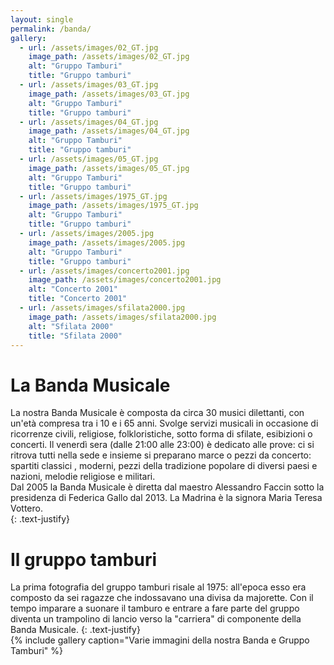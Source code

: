 ```yaml
---
layout: single
permalink: /banda/
gallery:
  - url: /assets/images/02_GT.jpg
    image_path: /assets/images/02_GT.jpg
    alt: "Gruppo Tamburi"
    title: "Gruppo tamburi"
  - url: /assets/images/03_GT.jpg
    image_path: /assets/images/03_GT.jpg
    alt: "Gruppo Tamburi"
    title: "Gruppo tamburi"
  - url: /assets/images/04_GT.jpg
    image_path: /assets/images/04_GT.jpg
    alt: "Gruppo Tamburi"
    title: "Gruppo tamburi"
  - url: /assets/images/05_GT.jpg
    image_path: /assets/images/05_GT.jpg
    alt: "Gruppo Tamburi"
    title: "Gruppo tamburi"
  - url: /assets/images/1975_GT.jpg
    image_path: /assets/images/1975_GT.jpg
    alt: "Gruppo Tamburi"
    title: "Gruppo tamburi"
  - url: /assets/images/2005.jpg
    image_path: /assets/images/2005.jpg
    alt: "Gruppo Tamburi"
    title: "Gruppo tamburi"
  - url: /assets/images/concerto2001.jpg
    image_path: /assets/images/concerto2001.jpg
    alt: "Concerto 2001"
    title: "Concerto 2001"
  - url: /assets/images/sfilata2000.jpg
    image_path: /assets/images/sfilata2000.jpg
    alt: "Sfilata 2000"
    title: "Sfilata 2000"
---
```

# La Banda Musicale

La nostra Banda Musicale è composta da circa 30 musici dilettanti, con un'età compresa tra i 10 e i 65 anni. Svolge servizi musicali in occasione di ricorrenze civili, religiose, folkloristiche, sotto forma di sfilate, esibizioni o concerti. Il venerdì sera (dalle 21:00 alle 23:00) è dedicato alle prove: ci si ritrova tutti nella sede e insieme  si preparano marce o pezzi da concerto: spartiti classici , moderni, pezzi della tradizione popolare di diversi paesi e nazioni, melodie religiose e militari.  
Dal 2005 la Banda Musicale è diretta dal maestro Alessandro Faccin sotto la presidenza di Federica Gallo dal 2013. La Madrina è la signora Maria Teresa Vottero.  
{: .text-justify}  

# Il gruppo tamburi
La prima fotografia del gruppo tamburi risale al 1975: all'epoca esso era composto da sei ragazze che indossavano una divisa da majorette. Con il tempo imparare a suonare il tamburo e entrare a fare parte del gruppo diventa un trampolino di lancio verso la "carriera" di componente della Banda Musicale.
{: .text-justify}  
{% include gallery caption="Varie immagini della nostra Banda e Gruppo Tamburi" %}
